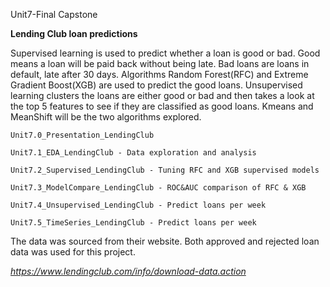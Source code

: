 Unit7-Final Capstone

__Lending Club loan predictions__

Supervised learning is used to predict whether a loan is good or bad.  Good means a loan will be paid back without being late.  Bad loans are loans in default, late after 30 days.  Algorithms Random Forest(RFC) and Extreme Gradient Boost(XGB) are used to predict the good loans.  Unsupervised learning clusters the loans are either good or bad and then takes a look at the top 5 features to see if they are classified as good loans. Kmeans and MeanShift will be the two algorithms explored.


	Unit7.0_Presentation_LendingClub
	
	Unit7.1_EDA_LendingClub - Data exploration and analysis
	Unit7.2_Supervised_LendingClub - Tuning RFC and XGB supervised models
	Unit7.3_ModelCompare_LendingClub - ROC&AUC comparison of RFC & XGB
	Unit7.4_Unsupervised_LendingClub - Predict loans per week
	Unit7.5_TimeSeries_LendingClub - Predict loans per week


The data was sourced from their website.  Both approved and rejected loan data was used for this project.


_https://www.lendingclub.com/info/download-data.action_
